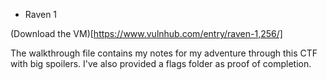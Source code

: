 * Raven 1

(Download the VM)[https://www.vulnhub.com/entry/raven-1,256/]

The walkthrough file contains my notes for my adventure through this CTF with big spoilers. I've also provided a flags folder as proof of completion.
